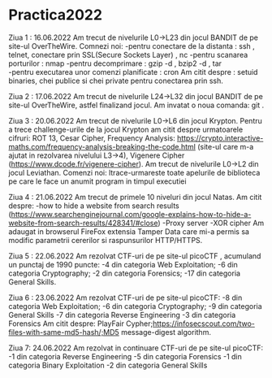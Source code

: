 # Practica2022

Ziua 1 : 16.06.2022
Am trecut de nivelurile L0->L23 din jocul BANDIT de pe site-ul OverTheWire.
Comnezi noi:
-pentru conectare de la distanta : ssh , telnet, conectare prin SSL(Secure Sockets Layer) , nc
-pentru scanarea porturilor : nmap
-pentru decomprimare : gzip -d , bzip2 -d , tar  
-pentru executarea unor comenzi planificate : cron
Am citit despre : setuid binaries, chei publice si chei private pentru conectarea prin ssh. 

Ziua 2 : 17.06.2022
Am trecut de nivelurile L24->L32 din jocul BANDIT de pe site-ul OverTheWire, astfel finalizand jocul. Am invatat o noua comanda: git .

Ziua 3 : 20.06.2022
Am trecut de nivelurile L0->L6 din jocul Krypton.
Pentru a trece challenge-urile de la jocul Krypton am citit despre urmatoarele cifruri:
ROT 13,
Cesar Cipher,
Frequency Analysis: https://crypto.interactive-maths.com/frequency-analysis-breaking-the-code.html (site-ul care m-a ajutat in rezolvarea nivelului L3->4),
Vigenere Cipher (https://www.dcode.fr/vigenere-cipher).
Am trecut de nivelurile L0->L2 din jocul Leviathan.
Comenzi noi:
ltrace-urmareste toate apelurile de biblioteca pe care le face un anumit program in timpul executiei

Ziua 4 : 21.06.2022
Am trecut de primele 10 niveluri din jocul Natas.
Am citit despre:
-how to hide a website from search results (https://www.searchenginejournal.com/google-explains-how-to-hide-a-website-from-search-results/428341/#close)
-Proxy server
-XOR cipher
Am adaugat in browserul FireFox extensia Tamper Data care mi-a permis sa modific parametrii cererilor si raspunsurilor HTTP/HTTPS.

Ziua 5 : 22.06.2022
Am rezolvat CTF-uri de pe site-ul picoCTF , acumuland un punctaj de 1990 puncte:
-4 din categoria Web Exploitation;
-6 din categoria Cryptography;
-2 din categoria Forensics;
-17 din categoria General Skills.

Ziua 6 : 23.06.2022
Am rezolvat CTF-uri de pe site-ul picoCTF:
-8 din categoria Web Exploitation;
-6 din categoria Cryptography;
-9 din categoria General Skills
-7 din categoria Reverse Engineering
-3 din categoria Forensics
Am citit despre: PlayFair Cypher;https://infosecscout.com/two-files-with-same-md5-hash/;MD5 message-digest algorithm.

Ziua 7: 24.06.2022
Am rezolvat in continuare CTF-uri de pe site-ul picoCTF:
-1 din categoria Reverse Engineering
-5 din categoria Forensics
-1 din categoria Binary Exploitation
-2 din categoria General Skills
